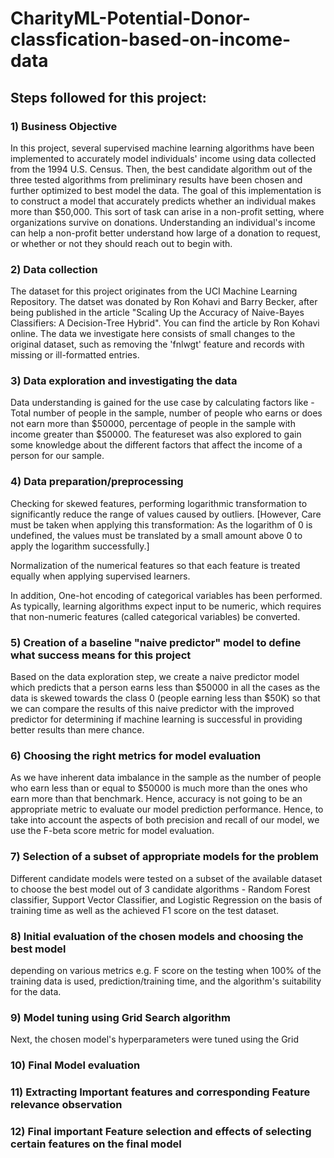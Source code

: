 # CharityML-Potential-Donor-classfication-based-on-income-data

## Steps followed for this project:

### 1) Business Objective
In this project, several supervised machine learning algorithms have been implemented to accurately model individuals' income using data collected from the 1994 U.S. Census. Then, the best candidate algorithm out of the three tested algorithms from preliminary results have been chosen and further optimized to best model the data. The goal of this implementation is to construct a model that accurately predicts whether an individual makes more than $50,000. This sort of task can arise in a non-profit setting, where organizations survive on donations. Understanding an individual's income can help a non-profit better understand how large of a donation to request, or whether or not they should reach out to begin with.

### 2) Data collection
The dataset for this project originates from the UCI Machine Learning Repository. The datset was donated by Ron Kohavi and Barry Becker, after being published in the article "Scaling Up the Accuracy of Naive-Bayes Classifiers: A Decision-Tree Hybrid". You can find the article by Ron Kohavi online. The data we investigate here consists of small changes to the original dataset, such as removing the 'fnlwgt' feature and records with missing or ill-formatted entries.

### 3) Data exploration and investigating the data
Data understanding is gained for the use case by calculating factors like - Total number of people in the sample, number of people who earns or does not earn more than $50000, percentage of people in the sample with income greater than $50000. The featureset was also explored to gain some knowledge about the different factors that affect the income of a person for our sample.

### 4) Data preparation/preprocessing 
Checking for skewed features, performing logarithmic transformation to significantly reduce the range of values caused by outliers. [However, Care must be taken when applying this transformation: As the logarithm of 0 is undefined, the values must be translated by a small amount above 0 to apply the logarithm successfully.]

 Normalization of the numerical features so that each feature is treated equally when applying supervised learners.
 
 In addition, One-hot encoding of categorical variables has been performed. As typically, learning algorithms expect input to be numeric, which requires that non-numeric features (called categorical variables) be converted.

### 5) Creation of a baseline "naive predictor" model to define what success means for this project
Based on the data exploration step, we create a naive predictor model which predicts that a person earns less than $50000 in all the cases as the data is skewed towards the class 0 (people earning less than $50K) so that we can compare the results of this naive predictor with the improved predictor for determining if machine learning is successful in providing better results than mere chance. 

### 6) Choosing the right metrics for model evaluation
As we have inherent data imbalance in the sample as the number of people who earn less than or equal to $50000 is much more than the ones who earn more than that benchmark. Hence, accuracy is not going to be an appropriate metric to evaluate our model prediction performance. Hence, to take into account the aspects of both precision and recall of our model, we use the F-beta score metric for model evaluation. 

### 7) Selection of a subset of appropriate models for the  problem 
Different candidate models were tested on a subset of the available dataset to choose the best model out of 3 candidate algorithms - Random Forest classifier, Support Vector Classifier, and Logistic Regression on the basis of training time as well as the achieved F1 score on the test dataset. 

### 8) Initial evaluation of the chosen models and choosing the best model
depending on various metrics e.g. F score on the testing when 100% of the training data is used, prediction/training time, and the algorithm's suitability for the data.

### 9) Model tuning using Grid Search algorithm
Next, the chosen model's hyperparameters were tuned using the Grid 

### 10) Final Model evaluation

### 11) Extracting Important features and corresponding Feature relevance observation

### 12) Final important Feature selection and effects of selecting certain features on the final model


